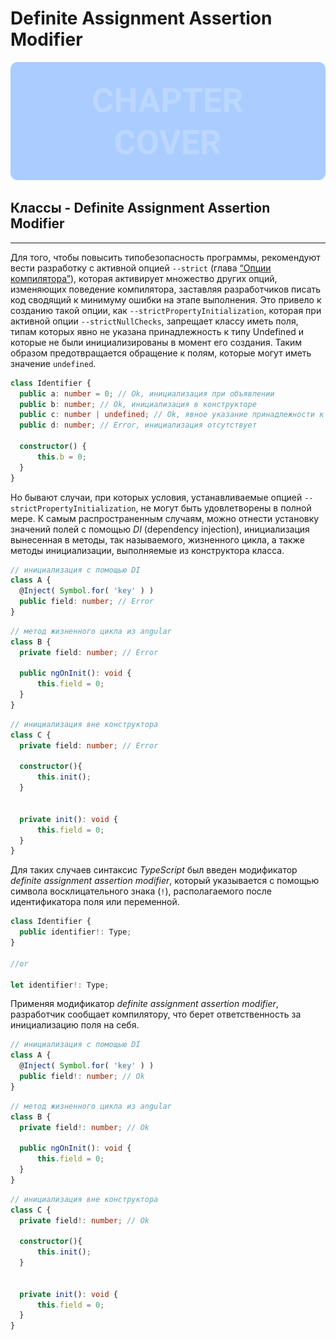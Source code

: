 # Definite Assignment Assertion Modifier
![Chapter Cover](./images/chapter-cover.png)
## Классы - Definite Assignment Assertion Modifier
________________


Для того, чтобы повысить типобезопасность программы, рекомендуют вести разработку с активной опцией `--strict` (глава [“Опции компилятора”]()), которая активирует множество других опций, изменяющих поведение компилятора, заставляя разработчиков писать код сводящий к минимуму ошибки на этапе выполнения. Это привело к созданию такой опции, как `--strictPropertyInitialization`, которая при активной опции `--strictNullChecks`, запрещает классу иметь поля, типам которых явно не указана принадлежность к типу Undefined и которые не были  инициализированы в момент его создания. Таким образом предотвращается обращение к полям, которые могут иметь значение `undefined`.

~~~~~typescript
class Identifier {
  public a: number = 0; // Ok, инициализация при объявлении
  public b: number; // Ok, инициализация в конструкторе
  public c: number | undefined; // Ok, явное указание принадлежности к типу Undefined
  public d: number; // Error, инициализация отсутствует

  constructor() {
      this.b = 0;
  }
}
~~~~~

Но бывают случаи, при которых условия, устанавливаемые опцией `--strictPropertyInitialization`, не могут быть удовлетворены в полной мере. К самым распространенным случаям, можно отнести установку значений полей с помощью *DI* (dependency injection), инициализация вынесенная в методы, так называемого, жизненного цикла, а также методы инициализации, выполняемые из конструктора класса. 

~~~~~typescript
// инициализация с помощью DI
class A {
  @Inject( Symbol.for( 'key' ) )
  public field: number; // Error
}
~~~~~

~~~~~typescript
// метод жизненного цикла из angular
class B {
  private field: number; // Error

  public ngOnInit(): void {
      this.field = 0;
  }
}
~~~~~

~~~~~typescript
// инициализация вне конструктора
class C {
  private field: number; // Error

  constructor(){
      this.init();
  }


  private init(): void {
      this.field = 0;
  }
}
~~~~~

Для таких случаев синтаксис *TypeScript* был введен модификатор *definite assignment assertion modifier*, который указывается с помощью символа восклицательного знака (`!`), располагаемого после идентификатора поля или переменной.

~~~~~typescript
class Identifier {
  public identifier!: Type;
}

//or

let identifier!: Type;
~~~~~

Применяя модификатор *definite assignment assertion modifier*, разработчик сообщает компилятору, что берет ответственность за инициализацию поля на себя.

~~~~~typescript
// инициализация с помощью DI
class A {
  @Inject( Symbol.for( 'key' ) )
  public field!: number; // Ok
}
~~~~~

~~~~~typescript
// метод жизненного цикла из angular
class B {
  private field!: number; // Ok

  public ngOnInit(): void {
      this.field = 0;
  }
}
~~~~~

~~~~~typescript
// инициализация вне конструктора
class C {
  private field!: number; // Ok

  constructor(){
      this.init();
  }


  private init(): void {
      this.field = 0;
  }
}
~~~~~
